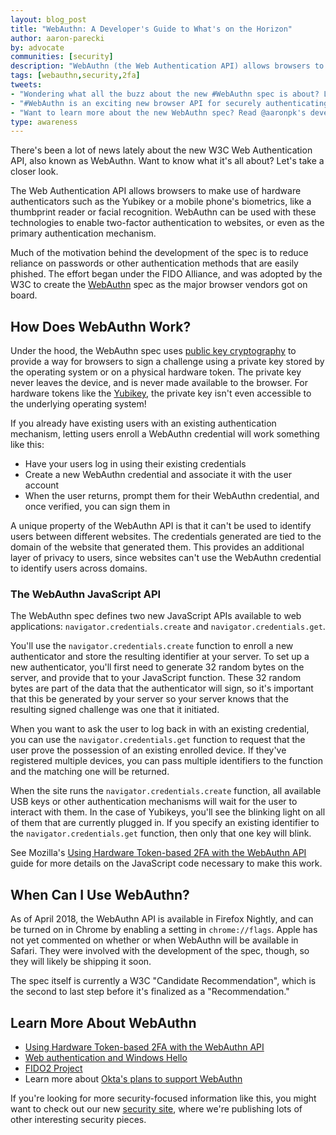```yaml
---
layout: blog_post
title: "WebAuthn: A Developer's Guide to What's on the Horizon"
author: aaron-parecki
by: advocate
communities: [security]
description: "WebAuthn (the Web Authentication API) allows browsers to make use of hardware authenticators such as the Yubikey or a mobile phone's biometrics like a thumbprint reader or facial recognition."
tags: [webauthn,security,2fa]
tweets:
- "Wondering what all the buzz about the new #WebAuthn spec is about? Look no further:"
- "#WebAuthn is an exciting new browser API for securely authenticating to websites."
- "Want to learn more about the new WebAuthn spec? Read @aaronpk's developer's guide to #WebAuthn:"
type: awareness
---
```


There's been a lot of news lately about the new W3C Web Authentication API, also known as WebAuthn. Want to know what it's all about? Let's take a closer look.

The Web Authentication API allows browsers to make use of hardware authenticators such as the Yubikey or a mobile phone's biometrics, like a thumbprint reader or facial recognition. WebAuthn can be used with these technologies to enable two-factor authentication to websites, or even as the primary authentication mechanism.

Much of the motivation behind the development of the spec is to reduce reliance on passwords or other authentication methods that are easily phished. The effort began under the FIDO Alliance, and was adopted by the W3C to create the [WebAuthn](https://www.w3.org/TR/webauthn/) spec as the major browser vendors got on board.

## How Does WebAuthn Work?

Under the hood, the WebAuthn spec uses [public key cryptography](https://blog.vrypan.net/2013/08/28/public-key-cryptography-for-non-geeks/) to provide a way for browsers to sign a challenge using a private key stored by the operating system or on a physical hardware token. The private key never leaves the device, and is never made available to the browser. For hardware tokens like the [Yubikey](https://www.yubico.com/), the private key isn't even accessible to the underlying operating system!

If you already have existing users with an existing authentication mechanism, letting users enroll a WebAuthn credential will work something like this:

* Have your users log in using their existing credentials
* Create a new WebAuthn credential and associate it with the user account
* When the user returns, prompt them for their WebAuthn credential, and once verified, you can sign them in

A unique property of the WebAuthn API is that it can't be used to identify users between different websites. The credentials generated are tied to the domain of the website that generated them. This provides an additional layer of privacy to users, since websites can't use the WebAuthn credential to identify users across domains.

### The WebAuthn JavaScript API

The WebAuthn spec defines two new JavaScript APIs available to web applications: `navigator.credentials.create` and `navigator.credentials.get`.

You'll use the `navigator.credentials.create` function to enroll a new authenticator and store the resulting identifier at your server. To set up a new authenticator, you'll first need to generate 32 random bytes on the server, and provide that to your JavaScript function. These 32 random bytes are part of the data that the authenticator will sign, so it's important that this be generated by your server so your server knows that the resulting signed challenge was one that it initiated.

When you want to ask the user to log back in with an existing credential, you can use the `navigator.credentials.get` function to request that the user prove the possession of an existing enrolled device. If they've registered multiple devices, you can pass multiple identifiers to the function and the matching one will be returned.

When the site runs the `navigator.credentials.create` function, all available USB keys or other authentication mechanisms will wait for the user to interact with them. In the case of Yubikeys, you'll see the blinking light on all of them that are currently plugged in. If you specify an existing identifier to the `navigator.credentials.get` function, then only that one key will blink.

See Mozilla's [Using Hardware Token-based 2FA with the WebAuthn API](https://hacks.mozilla.org/2018/01/using-hardware-token-based-2fa-with-the-webauthn-api/) guide for more details on the JavaScript code necessary to make this work.

## When Can I Use WebAuthn?

As of April 2018, the WebAuthn API is available in Firefox Nightly, and can be turned on in Chrome by enabling a setting in `chrome://flags`. Apple has not yet commented on whether or when WebAuthn will be available in Safari. They were involved with the development of the spec, though, so they will likely be shipping it soon.

The spec itself is currently a W3C "Candidate Recommendation", which is the second to last step before it's finalized as a "Recommendation."


## Learn More About WebAuthn

* [Using Hardware Token-based 2FA with the WebAuthn API](https://hacks.mozilla.org/2018/01/using-hardware-token-based-2fa-with-the-webauthn-api/)
* [Web authentication and Windows Hello](https://docs.microsoft.com/en-us/microsoft-edge/dev-guide/device/web-authentication)
* [FIDO2 Project](https://fidoalliance.org/fido2/)
* Learn more about [Okta's plans to support WebAuthn](https://www.okta.com/blog/2018/04/its-a-new-world-with-webauthn-passwordless-authentication-goes-primetime/)

If you're looking for more security-focused information like this, you might want to check out our new [security site](https://sec.okta.com/), where we're publishing lots of other interesting security pieces.
